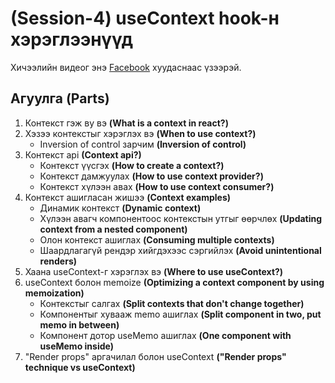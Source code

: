 # (Session-4) useContext hook-н хэрэглээнүүд

Хичээлийн видеог энэ [Facebook](https://www.facebook.com/React-JS-live-%D1%85%D1%8D%D0%BB%D1%8D%D0%BB%D1%86%D2%AF%D2%AF%D0%BB%D1%8D%D0%B3-101628288452147) хуудаснаас үзээрэй.

## Агуулга **(Parts)**

1. Контекст гэж ву вэ **(What is a context in react?)**
2. Хэзээ контекстыг хэрэглэх вэ **(When to use context?)**
   - Inversion of control зарчим **(Inversion of control)**
3. Контекст api **(Context api?)**
   - Контекст үүсгэх **(How to create a context?)**
   - Контекст дамжуулах **(How to use context provider?)**
   - Контекст хүлээн авах **(How to use context consumer?)**
4. Контекст ашигласан жишээ **(Context examples)**
   - Динамик контекст **(Dynamic context)**
   - Хүлээн авагч компонентоос контекстын утгыг өөрчлөх **(Updating context from a nested component)**
   - Олон контекст ашиглах **(Consuming multiple contexts)**
   - Шаардлагагүй рендэр хийгдэхээс сэргийлэх **(Avoid unintentional renders)**
5. Хаана useContext-г хэрэглэх вэ **(Where to use useContext?)**
6. useContext болон memoize **(Optimizing a context component by using memoization)**
   - Контекстыг салгах **(Split contexts that don't change together)**
   - Компонентыг хувааж memo ашиглах **(Split component in two, put memo in between)**
   - Компонент дотор useMemo ашиглах **(One component with useMemo inside)**
7. "Render props" аргачилал болон useContext **("Render props" technique vs useContext)**
